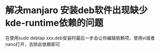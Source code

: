 # 解决manjaro 安装deb软件出现缺少kde-runtime依赖的问题

在使用sudo debtap xxx.deb安装时最后一步会让你编辑依赖项，使用vi或者nano打开，去除此依赖即可
